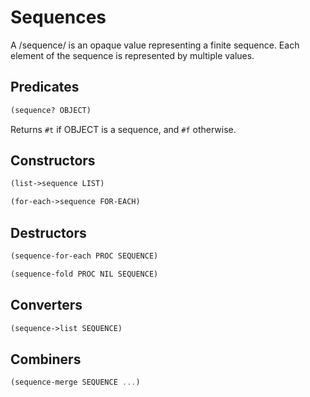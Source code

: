 # Sequences

A /sequence/ is an opaque value representing a finite sequence.  Each element of the sequence is represented by multiple values.

## Predicates

```scheme
(sequence? OBJECT)
```

Returns `#t` if OBJECT is a sequence, and `#f` otherwise.

## Constructors

```scheme
(list->sequence LIST)
```

```scheme
(for-each->sequence FOR-EACH)
```

## Destructors

```scheme
(sequence-for-each PROC SEQUENCE)
```

```scheme
(sequence-fold PROC NIL SEQUENCE)
```

## Converters

```scheme
(sequence->list SEQUENCE)
```

## Combiners

```scheme
(sequence-merge SEQUENCE ...)
```
